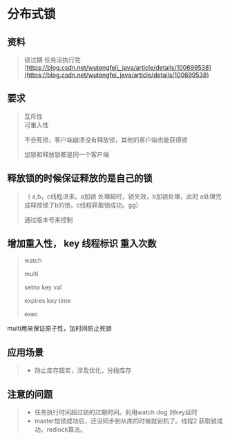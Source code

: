 # 分布式锁

## 资料

> 锁过期 任务没执行完 [https://blog.csdn.net/wutengfei\_java/article/details/100699538](https://blog.csdn.net/wutengfei_java/article/details/100699538)

## 要求

> 互斥性  
> 可重入性
>
> 不会死锁，客户端崩溃没有释放锁，其他的客户端也能获得锁
>
> 加锁和释放锁都是同一个客户端

## 释放锁的时候保证释放的是自己的锁

> （ a,b，c线程进来。a加锁 处理超时，锁失效，b加锁处理，此时 a处理完成释放锁了b的锁，c线程获取锁成功。gg）
>
> 通过版本号来控制

## 增加重入性， key 线程标识 重入次数

> watch
>
> multi
>
> setnx key val
>
> expires key time
>
> exec

multi用来保证原子性，加时间防止死锁

## 应用场景

> * 防止库存超卖，涉及优化，分段库存

## 注意的问题

> * 任务执行时间超过锁的过期时间。利用watch dog 对key延时
> * master加锁成功后，还没同步到从库的时候就宕机了。线程2 获取锁成功。redlock算法。



